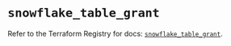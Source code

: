 # `snowflake_table_grant`

Refer to the Terraform Registry for docs: [`snowflake_table_grant`](https://registry.terraform.io/providers/snowflake-labs/snowflake/0.88.0/docs/resources/table_grant).
